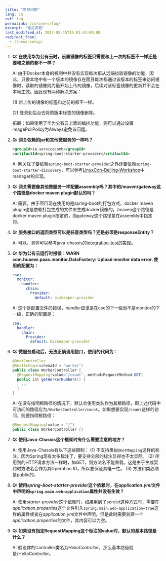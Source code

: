 ```yaml
---
title: "常见问题"
lang: cn
ref: faq
permalink: /cn/users/faq/
excerpt: "常见问题"
last_modified_at: 2017-08-15T15:01:43-04:00
redirect_from:
  - /theme-setup/
---
```


1. **Q: 在使用华为公有云时，设置镜像的标签只需要和上一次的标签不一样还是要和之前的都不一样？**

   A: 由于Docker本身的机制中并没有实现每次都从远端拉取镜像的功能，因此，只要本地中有一个版本的镜像存在而且每次都通过该版本的标签来访问镜像时，读取的镜像则为最开始上传的镜像，后续对该标签镜像的更新并不会在本地生效。因此现有两种解决方案：

   (1) 新上传的镜像的标签和之前的都不一样。

   (2) 登录到后台去将原版本标签的镜像删除。

   拓展：如果使用了华为公有云上面的编排功能，则可以通过设置imagePullPolicy为Always避免该问题。

2. **Q: 网关依赖的jar和其他微服务的一样吗？**

   ```xml
   <groupId>io.servicecomb</groupId>
   <artifactId>spring-boot-starter-provider</artifactId>
   ```

   A: 网关除了要依赖`spring-boot-starter-provider`之外还要依赖`spring-boot-starter-discovery`，可以参考[LinuxCon-Beijing-Workshop](https://github.com/ServiceComb/LinuxCon-Beijing-WorkShop)中manager的实现。

3. **Q: 网关需要像其他微服务一样配置assembly吗？其中的/maven/gateway这个路径是docker maven plugin默认的吗？**

   A: 需要，由于项目现在使用的是spring-boot的打包方式，docker maven plugin也是依赖打包生成的文件来生成docker镜像的。/maven这个路径是docker maven plugin指定的，而gateway这个路径是在assembly中指定的。

4. **Q: 服务接口的返回类型可以是任意类型吗？还是必须是responseEntity？**

   A: 可以，具体可以参考java-chassis的[integration-test的实现](https://github.com/ServiceComb/java-chassis/blob/master/integration-tests/springmvc-tests/src/test/java/io/servicecomb/demo/springmvc/tests/SpringMvcIntegrationTestBase.java#L145)。

5. **Q: 华为公有云运行时报错：WARN com.huaewi.paas.monitor.DataFactory: Upload monitor data error. 使用的配置为：**

   ```yaml
   cse:
     monitor:
       handler:
         chain:
           Provider:
             default: bizkeeper-provider
   ```

   A: 这个是配置文件的错误，handler应该是在cse的下一级而不是monitor的下一级，正确的配置是：

   ```yaml
   cse:
     handler:
       chain:
         Provider:
           default: bizkeeper-provider
   ```

6. **Q: 微服务启动后，无法正确调用接口，使用的代码为：**

   ```java
   @RestController
   @RestSchema(schemaId = "worker")
   public class WorkerController {
     @RequestMapping(value="/count", method=RequestMethod.GET)
     public int getWorkerNumbers() {
       ...
     }
   }
   ```

   A: 在没有指明根路径的情况下，默认会使用类名作为其根路径，即上述代码中可访问的路径应为`/WorkerController/count`。如果想要实现`/count`这样的访问，则要指明根路径：

   ```java
   @RequestMapping(value = "/")
   public class WorkerController {}
   ```

7. **Q: 使用Java-Chassis这个框架时有什么需要注意的地方？**

   A: 使用Java-Chassis有以下这些限制：
   (1) 不支持类似`@GetMapping`这样的标注。因为Spring现有太多标注了，要支持全部的标注显得也不太实际。
   (2) 所用到的HTTP请求方法一样时，如GET，则方法名不能重载。这是由于生成契约时方法名会作为其Operation ID，所以要保证其唯一性。
   (3) 方法和类必须是public的。

8. **Q: 使用*spring-boot-starter-provider*这个依赖时，在*application.yml*文件中声明的`spring.main.web-application`属性并没有生效？**

   A: 使用*starter-provider*这个依赖时，如果用到了servlet这种方式时，需要在*application.properties*这个文件引入`spring.main.web-application=true`这样的属性或者在*application.yml*文件中声明，但是此时需要新建一个*application.properties*的文件，其内容可以为空。

9. **Q: 如果没有指定RequestMapping这个标注的value时，默认的基本路径是什么？**

   A: 假设你的Controller类名为*HelloController*，那么基本路径就是/HelloController。
